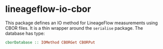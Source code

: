 # lineageflow-io-cbor

This package defines an IO method for LineageFlow measurements using CBOR files.
It is a thin wrapper around the `serialise` package.
The database has type:

```haskell
cborDatabase :: IOMethod CBORGet CBORPut
```
